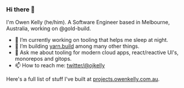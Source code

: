 ### Hi there 👋

I'm Owen Kelly (he/him). A Software Engineer based in Melbourne, Australia, working on @gold-build.


- 🔭 I’m currently working on tooling that helps me sleep at night.
- 🤔 I’m building [yarn.build](https://github.com/ojkelly/yarn.build) among many other things.
- 💬 Ask me about tooling for modern cloud apps, react/reactive UI's, monorepos and gitops.
- 📫 How to reach me: [twitter/@ojkelly](https://www.twitter.com/ojkelly)

Here's a full list of stuff I've built at [projects.owenkelly.com.au](https://projects.owenkelly.com.au).
